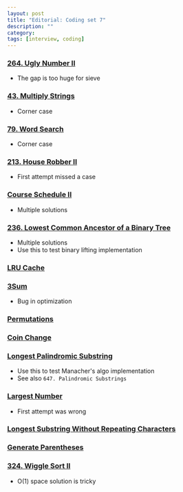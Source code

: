 ```yaml
---
layout: post
title: "Editorial: Coding set 7" 
description: ""
category: 
tags: [interview, coding]
---
```


### [264. Ugly Number II](https://leetcode.com/submissions/detail/367676856/)
* The gap is too huge for sieve

### [43. Multiply Strings](https://leetcode.com/submissions/detail/368061098/)
* Corner case

### [79. Word Search](https://leetcode.com/submissions/detail/368062488/)
* Corner case

### [213. House Robber II](https://leetcode.com/submissions/detail/368094280/)
* First attempt missed a case

### [Course Schedule II](https://leetcode.com/submissions/detail/368222888/)
* Multiple solutions

### [236. Lowest Common Ancestor of a Binary Tree](https://leetcode.com/submissions/detail/368482065/)
* Multiple solutions
* Use this to test binary lifting implementation

### [LRU Cache](https://leetcode.com/submissions/detail/368515939/)

### [3Sum](https://leetcode.com/submissions/detail/368536831/)
* Bug in optimization

### [Permutations](https://leetcode.com/submissions/detail/368748584/)

### [Coin Change](https://leetcode.com/submissions/detail/368759130/)

### [Longest Palindromic Substring](https://leetcode.com/submissions/detail/368771125/)
* Use this to test Manacher's algo implementation
* See also `647. Palindromic Substrings`

### [Largest Number](https://leetcode.com/submissions/detail/368776640/)
* First attempt was wrong

### [Longest Substring Without Repeating Characters](https://leetcode.com/submissions/detail/368898101/)

### [Generate Parentheses](https://leetcode.com/submissions/detail/368905802/)

### [324. Wiggle Sort II](https://leetcode.com/submissions/detail/368959248/)
* O(1) space solution is tricky
